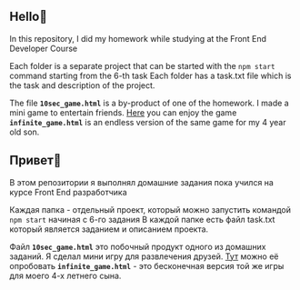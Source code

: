 Hello🖖
----
In this repository, I did my homework while studying at the Front End Developer Course

Each folder is a separate project that can be started with the `npm start` command starting from the 6-th task
Each folder has a task.txt file which is the task and description of the project.

The file **`10sec_game.html`** is a by-product of one of the homework. I made a mini game to entertain friends. [Here](https://sandybird28.github.io/ball.html) you can enjoy the game
**`infinite_game.html`** is an endless version of the same game for my 4 year old son. 

Привет👋
----
В этом репозитории я выполнял домашние задания пока учился на курсе Front End разработчика

Каждая папка - отдельный проект, который можно запустить командой `npm start` начиная с 6-го задания
В каждой папке есть файл task.txt который является заданием и описанием проекта.

Файл **`10sec_game.html`** это побочный продукт одного из домашних заданий. Я сделал мини игру для развлечения друзей. [Тут](https://sandybird28.github.io/ball.html) можно её опробовать
**`infinite_game.html`** - это бесконечная версия той же игры для моего 4-х летнего сына. 